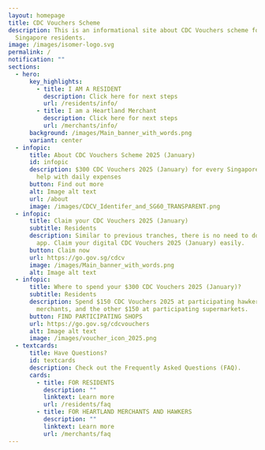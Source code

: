 ```yaml
---
layout: homepage
title: CDC Vouchers Scheme
description: This is an informational site about CDC Vouchers scheme for
  Singapore residents.
image: /images/isomer-logo.svg
permalink: /
notification: ""
sections:
  - hero:
      key_highlights:
        - title: I AM A RESIDENT
          description: Click here for next steps
          url: /residents/info/
        - title: I am a Heartland Merchant
          description: Click here for next steps
          url: /merchants/info/
      background: /images/Main_banner_with_words.png
      variant: center
  - infopic:
      title: About CDC Vouchers Scheme 2025 (January)
      id: infopic
      description: $300 CDC Vouchers 2025 (January) for every Singaporean household to
        help with daily expenses
      button: Find out more
      alt: Image alt text
      url: /about
      image: /images/CDCV_Identifer_and_SG60_TRANSPARENT.png
  - infopic:
      title: Claim your CDC Vouchers 2025 (January)
      subtitle: Residents
      description: Similar to previous tranches, there is no need to download a mobile
        app. Claim your digital CDC Vouchers 2025 (January) easily.
      button: Claim now
      url: https://go.gov.sg/cdcv
      image: /images/Main_banner_with_words.png
      alt: Image alt text
  - infopic:
      title: Where to spend your $300 CDC Vouchers 2025 (January)?
      subtitle: Residents
      description: Spend $150 CDC Vouchers 2025 at participating hawkers/heartland
        merchants, and the other $150 at participating supermarkets.
      button: FIND PARTICIPATING SHOPS
      url: https://go.gov.sg/cdcvouchers
      alt: Image alt text
      image: /images/voucher_icon_2025.png
  - textcards:
      title: Have Questions?
      id: textcards
      description: Check out the Frequently Asked Questions (FAQ).
      cards:
        - title: FOR RESIDENTS
          description: ""
          linktext: Learn more
          url: /residents/faq
        - title: FOR HEARTLAND MERCHANTS AND HAWKERS
          description: ""
          linktext: Learn more
          url: /merchants/faq
---
```


